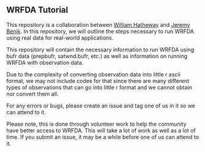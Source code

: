 ## WRFDA Tutorial

This repository is a collaboration between [William Hatheway](https://www.linkedin.com/in/williamhatheway/) and [Jeremy Benik](https://www.linkedin.com/in/jeremy-benik/). In this repository, we will outline the steps necessary to run WRFDA using real data for real-world applications.

This repository will contain the necessary information to run WRFDA using bufr data (prepbufr, satwnd.bufr, etc.) as well as information on running WRFDA with observation data. 

Due to the complexity of converting observation data into little r ascii format, we may not include codes for that since there are many different types of observations that can go into little r format and we cannot obtain nor convert them all. 

For any errors or bugs, please create an issue and tag one of us in it so we can attend to it. 

Please note, this is done through volunteer work to help the community have better access to WRFDA. This will take a lot of work as well as a lot of time. If you submit an issue, it may be a while before one of us can attend to it. 
